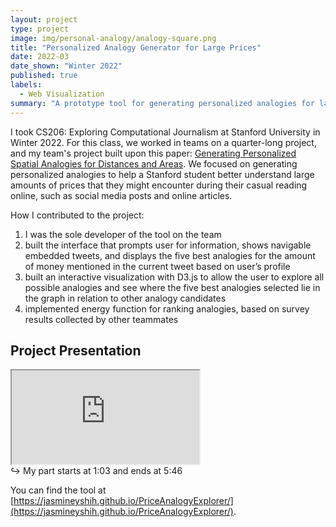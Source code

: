 ```yaml
---
layout: project
type: project
image: img/personal-analogy/analogy-square.png
title: "Personalized Analogy Generator for Large Prices"
date: 2022-03
date_shown: "Winter 2022"
published: true
labels:
  - Web Visualization
summary: "A prototype tool for generating personalized analogies for large amounts of money based on user's profile"
---
```


I took CS206: Exploring Computational Journalism at Stanford University in Winter 2022. For this class, we worked in teams on a quarter-long project, and my team's project built upon this paper: [Generating Personalized Spatial Analogies for Distances and Areas](http://idl.cs.washington.edu/papers/spatial-analogies/). We focused on generating personalized analogies to help a Stanford student better understand large amounts of prices that they might encounter during their casual reading online, such as social media posts and online articles.


How I contributed to the project:
1. I was the sole developer of the tool on the team
2. built the interface that prompts user for information, shows navigable embedded tweets, and displays the five best analogies for the amount of money mentioned in the current tweet based on user’s profile
3. built an interactive visualization with D3.js to allow the user to explore all possible analogies and see where the five best analogies selected lie in the graph in relation to other analogy candidates
4. implemented energy function for ranking analogies, based on survey results collected by other teammates

## Project Presentation
<div class="ratio ratio-4x3 my-4">
  <iframe src="https://www.youtube.com/embed/o6727IysaTE" 
          title="Personalized Analogies for Large Prices" 
          allowfullscreen>
  </iframe>
</div>
↪ My part starts at 1:03 and ends at 5:46

You can find the tool at [https://jasmineyshih.github.io/PriceAnalogyExplorer/](https://jasmineyshih.github.io/PriceAnalogyExplorer/).